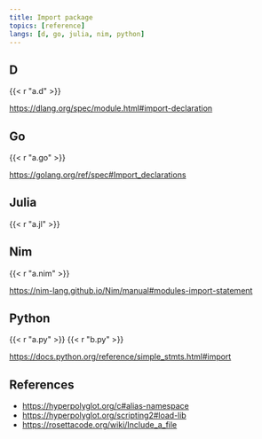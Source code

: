 ```yaml
---
title: Import package
topics: [reference]
langs: [d, go, julia, nim, python]
---
```


## D

{{< r "a.d" >}}

<https://dlang.org/spec/module.html#import-declaration>

## Go

{{< r "a.go" >}}

<https://golang.org/ref/spec#Import_declarations>

## Julia

{{< r "a.jl" >}}

## Nim

{{< r "a.nim" >}}

<https://nim-lang.github.io/Nim/manual#modules-import-statement>

## Python

{{< r "a.py" >}}
{{< r "b.py" >}}

<https://docs.python.org/reference/simple_stmts.html#import>

## References

- <https://hyperpolyglot.org/c#alias-namespace>
- <https://hyperpolyglot.org/scripting2#load-lib>
- <https://rosettacode.org/wiki/Include_a_file>
